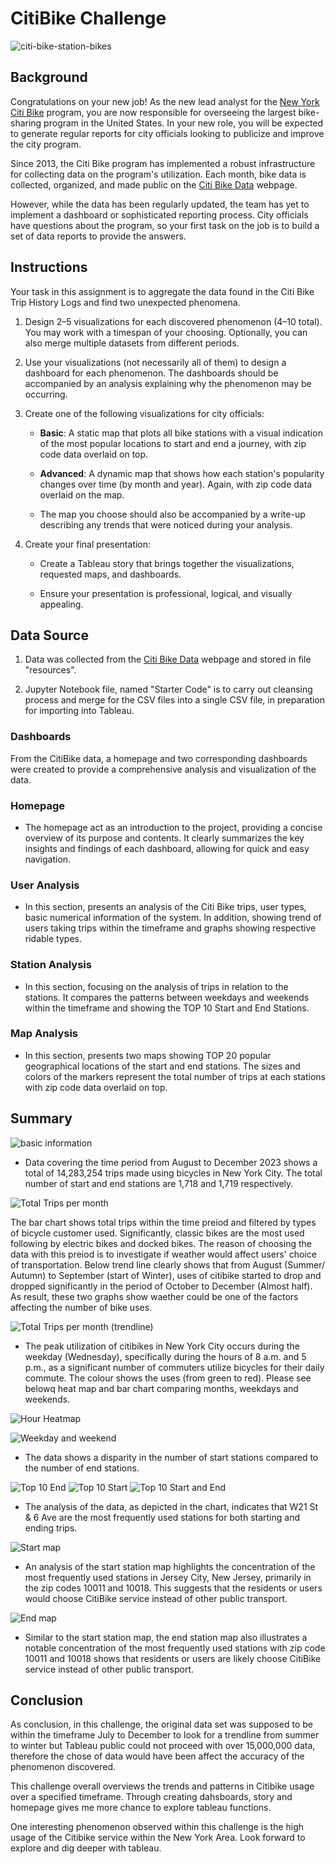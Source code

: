 # CitiBike Challenge
![citi-bike-station-bikes](https://user-images.githubusercontent.com/116006523/224065327-cacb2923-3852-405e-9f69-0e56b0451a1f.jpg)

## Background 

Congratulations on your new job! As the new lead analyst for the [New York Citi Bike](https://en.wikipedia.org/wiki/Citi_Bike) program, you are now responsible for overseeing the largest bike-sharing program in the United States. In your new role, you will be expected to generate regular reports for city officials looking to publicize and improve the city program.

Since 2013, the Citi Bike program has implemented a robust infrastructure for collecting data on the program's utilization. Each month, bike data is collected, organized, and made public on the [Citi Bike Data](https://citibikenyc.com/system-data) webpage.

However, while the data has been regularly updated, the team has yet to implement a dashboard or sophisticated reporting process. City officials have questions about the program, so your first task on the job is to build a set of data reports to provide the answers.

## Instructions
Your task in this assignment is to aggregate the data found in the Citi Bike Trip History Logs and find two unexpected phenomena.

1. Design 2–5 visualizations for each discovered phenomenon (4–10 total). You may work with a timespan of your choosing. Optionally, you can also merge multiple datasets from different periods.

2. Use your visualizations (not necessarily all of them) to design a dashboard for each phenomenon. The dashboards should be accompanied by an analysis explaining why the phenomenon may be occurring.

3. Create one of the following visualizations for city officials:

    * **Basic**: A static map that plots all bike stations with a visual indication of the most popular locations to start and end a journey, with zip code data overlaid on top.

    * **Advanced**: A dynamic map that shows how each station's popularity changes over time (by month and year). Again, with zip code data overlaid on the map.

    * The map you choose should also be accompanied by a write-up describing any trends that were noticed during your analysis.

4. Create your final presentation:

    * Create a Tableau story that brings together the visualizations, requested maps, and dashboards.

    * Ensure your presentation is professional, logical, and visually appealing.
    
## Data Source

1. Data was collected from the [Citi Bike Data](https://citibikenyc.com/system-data) webpage and stored in file "resources". 

2. Jupyter Notebook file, named "Starter Code" is to carry out cleansing process and merge for the CSV files into a single CSV file, in preparation for importing into Tableau.

### Dashboards
From the CitiBike data, a homepage and two corresponding dashboards were created to provide a comprehensive analysis and visualization of the data.

### Homepage
* The homepage act as an introduction to the project, providing a concise overview of its purpose and contents. It clearly summarizes the key insights and findings of each dashboard, allowing for quick and easy navigation.

### User Analysis 
* In this section, presents an analysis of the Citi Bike trips, user types, basic numerical information of the system. In addition, showing trend of users taking trips within the timeframe and graphs showing respective ridable types. 

### Station Analysis
* In this section, focusing on the analysis of trips in relation to the stations. It compares the patterns between weekdays and weekends within the timeframe and showing the TOP 10 Start and End Stations. 


### Map Analysis
* In this section, presents two maps showing TOP 20 popular geographical locations of the start and end stations. The sizes and colors of the markers represent the total number of trips at each stations with zip code data overlaid on top.

## Summary
![basic information ](https://user-images.githubusercontent.com/116006523/224081644-acb6c0e5-38d2-4ceb-b4e4-55c591d5cb85.jpg)

* Data covering the time period from August to December 2023 shows a total of 14,283,254 trips made using bicycles in New York City. The total number of start and end stations are 1,718 and 1,719 respectively. 

![Total Trips per month ](https://user-images.githubusercontent.com/116006523/224083370-d58cc8e6-e3d2-4480-abe6-eaa74e4f1943.jpg)

The bar chart shows total trips within the time preiod and filtered by types of bicycle customer used. Significantly, classic bikes are the most used following by electric bikes and docked bikes. The reason of choosing the data with this preiod is to investigate if weather would affect users' choice of transportation. Below trend line clearly shows that from August (Summer/ Autumn) to September (start of Winter), uses of citibike started to drop and dropped significantly in the period of October to December (Almost half). As result, these two graphs show waether could be one of the factors affecting the number of bike uses. 

![Total Trips per month (trendline)](https://user-images.githubusercontent.com/116006523/224083394-24f59a90-5f4b-4aaa-acbb-302697e2f23d.jpg)


* The peak utilization of citibikes in New York City occurs during the weekday (Wednesday), specifically during the hours of 8 a.m. and 5 p.m., as a significant number of commuters utilize bicycles for their daily commute. The colour shows the uses (from green to red). Please see belowq heat map and bar chart comparing months, weekdays and weekends. 

![Hour Heatmap](https://user-images.githubusercontent.com/116006523/224092264-ee695702-de34-485f-84e4-b67093ea3634.jpg)

![Weekday and weekend ](https://user-images.githubusercontent.com/116006523/224093332-b384fec9-47f9-44eb-824d-4526c4d37eb5.jpg)


* The data shows a disparity in the number of start stations compared to the number of end stations.

![Top 10 End](https://user-images.githubusercontent.com/116006523/224094059-9c62eb38-57c9-4827-b308-98075c771bac.jpg)
![Top 10 Start](https://user-images.githubusercontent.com/116006523/224094133-cbc58958-2b59-42c5-9d50-27c9f284b374.jpg)
![Top 10 Start and End ](https://user-images.githubusercontent.com/116006523/224094231-0edc47ad-3649-4e2c-bcc5-fd8d20c7bb0e.jpg)

* The analysis of the data, as depicted in the chart, indicates that W21 St & 6 Ave are the most frequently used stations for both starting and ending trips.

![Start map](https://user-images.githubusercontent.com/116006523/224097918-fccb6cf6-a125-49e4-9485-5713fbbdddc0.jpg)

* An analysis of the start station map highlights the concentration of the most frequently used stations in Jersey City, New Jersey, primarily in the zip codes 10011 and 10018. This suggests that the residents or users would choose CitiBike service instead of other public transport. 

![End map](https://user-images.githubusercontent.com/116006523/224097952-657fb78f-0bf4-4b7a-bee1-bf55c37bbf94.jpg)

* Similar to the start station map, the end station map also illustrates a notable concentration of the most frequently used stations with zip code 10011 and 10018 shows that residents or users are likely choose CitiBike service instead of other public transport. 

## Conclusion
As conclusion, in this challenge, the original data set was supposed to be within the timeframe July to December to look for a trendline from summer to winter but Tableau public could not proceed with over 15,000,000 data, therefore the chose of data would have been affect the accuracy of the phenomenon discovered. 

This challenge overall overviews the trends and patterns in Citibike usage over a specified timeframe. Through creating dahsboards, story and homepage gives me more chance to explore tableau functions. 

One interesting phenomenon observed within this challenge is the high usage of the Citibike service within the New York Area. Look forward to explore and dig deeper with tableau. 

